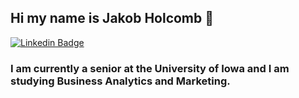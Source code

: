 ## Hi my name is Jakob Holcomb 👋

[![Linkedin Badge](https://img.shields.io/badge/-LinkedIn-0e76a8?style=flat-square&logo=Linkedin&logoColor=white)](https://www.linkedin.com/in/jakob-holcomb-77a20b1a1/)

### I am currently a senior at the University of Iowa and I am studying Business Analytics and Marketing. 
